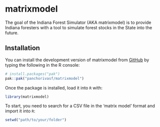 
<!-- README.md is generated from README.Rmd. Please edit that file -->

# matrixmodel

<!-- badges: start -->

<!-- badges: end -->

The goal of the Indiana Forest Simulator (AKA matrixmodel) is to provide
Indiana foresters with a tool to simulate forest stocks in the State
into the future.

## Installation

You can install the development version of matrixmodel from
[GitHub](https://github.com/) by typing the following in the R console:

``` r
# install.packages("pak")
pak::pak("panchorivasf/matrixmodel")
```

Once the package is installed, load it into `R` with:

``` r
library(matrixmodel)
```

To start, you need to search for a CSV file in the ‘matrix model’ format
and import it into `R`:

``` r
setwd("path/to/your/folder")
```
